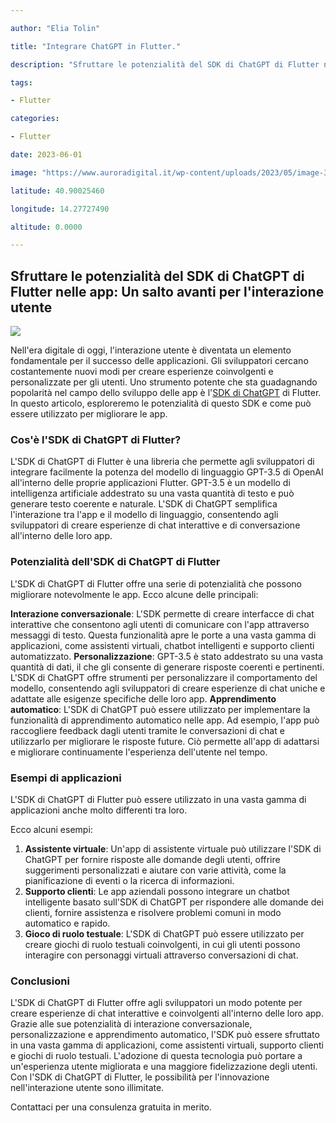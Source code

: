 ```yaml
---

author: "Elia Tolin"

title: "Integrare ChatGPT in Flutter."

description: "Sfruttare le potenzialità del SDK di ChatGPT di Flutter nelle app: Un salto avanti per l’interazione utente."

tags:

- Flutter

categories:

- Flutter

date: 2023-06-01

image: "https://www.auroradigital.it/wp-content/uploads/2023/05/image-3-1024x430.png"

latitude: 40.90025460

longitude: 14.27727490

altitude: 0.0000

---
```


## Sfruttare le potenzialità del SDK di ChatGPT di Flutter nelle app: Un salto avanti per l'interazione utente

![](https://www.auroradigital.it/wp-content/uploads/2023/05/image-3-1024x430.png)

Nell'era digitale di oggi, l'interazione utente è diventata un elemento fondamentale per il successo delle applicazioni. Gli sviluppatori cercano costantemente nuovi modi per creare esperienze coinvolgenti e personalizzate per gli utenti. Uno strumento potente che sta guadagnando popolarità nel campo dello sviluppo delle app è l'[SDK di ChatGPT](https://pub.dev/packages/chat_gpt_sdk)  di Flutter. In questo articolo, esploreremo le potenzialità di questo SDK e come può essere utilizzato per migliorare le app.

### Cos'è l'SDK di ChatGPT di Flutter?

L'SDK di ChatGPT di Flutter è una libreria che permette agli sviluppatori di integrare facilmente la potenza del modello di linguaggio GPT-3.5 di OpenAI all'interno delle proprie applicazioni Flutter. GPT-3.5 è un modello di intelligenza artificiale addestrato su una vasta quantità di testo e può generare testo coerente e naturale. L'SDK di ChatGPT semplifica l'interazione tra l'app e il modello di linguaggio, consentendo agli sviluppatori di creare esperienze di chat interattive e di conversazione all'interno delle loro app.

### Potenzialità dell'SDK di ChatGPT di Flutter

L'SDK di ChatGPT di Flutter offre una serie di potenzialità che possono migliorare notevolmente le app. Ecco alcune delle principali:

**Interazione conversazionale**: L'SDK permette di creare interfacce di chat interattive che consentono agli utenti di comunicare con l'app attraverso messaggi di testo. Questa funzionalità apre le porte a una vasta gamma di applicazioni, come assistenti virtuali, chatbot intelligenti e supporto clienti automatizzato.
**Personalizzazione**: GPT-3.5 è stato addestrato su una vasta quantità di dati, il che gli consente di generare risposte coerenti e pertinenti. L'SDK di ChatGPT offre strumenti per personalizzare il comportamento del modello, consentendo agli sviluppatori di creare esperienze di chat uniche e adattate alle esigenze specifiche delle loro app.
**Apprendimento automatico**: L'SDK di ChatGPT può essere utilizzato per implementare la funzionalità di apprendimento automatico nelle app. Ad esempio, l'app può raccogliere feedback dagli utenti tramite le conversazioni di chat e utilizzarlo per migliorare le risposte future. Ciò permette all'app di adattarsi e migliorare continuamente l'esperienza dell'utente nel tempo.

### Esempi di applicazioni

L'SDK di ChatGPT di Flutter può essere utilizzato in una vasta gamma di applicazioni anche molto differenti tra loro.

Ecco alcuni esempi:

1.  **Assistente virtuale**: Un'app di assistente virtuale può utilizzare l'SDK di ChatGPT per fornire risposte alle domande degli utenti, offrire suggerimenti personalizzati e aiutare con varie attività, come la pianificazione di eventi o la ricerca di informazioni.
2.  **Supporto clienti**: Le app aziendali possono integrare un chatbot intelligente basato sull'SDK di ChatGPT per rispondere alle domande dei clienti, fornire assistenza e risolvere problemi comuni in modo automatico e rapido.
3.  **Gioco di ruolo testuale**: L'SDK di ChatGPT può essere utilizzato per creare giochi di ruolo testuali coinvolgenti, in cui gli utenti possono interagire con personaggi virtuali attraverso conversazioni di chat.

### Conclusioni

L'SDK di ChatGPT di Flutter offre agli sviluppatori un modo potente per creare esperienze di chat interattive e coinvolgenti all'interno delle loro app. Grazie alle sue potenzialità di interazione conversazionale, personalizzazione e apprendimento automatico, l'SDK può essere sfruttato in una vasta gamma di applicazioni, come assistenti virtuali, supporto clienti e giochi di ruolo testuali. L'adozione di questa tecnologia può portare a un'esperienza utente migliorata e una maggiore fidelizzazione degli utenti. Con l'SDK di ChatGPT di Flutter, le possibilità per l'innovazione nell'interazione utente sono illimitate.

Contattaci per una consulenza gratuita in merito.